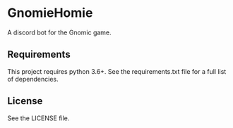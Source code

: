# GnomieHomie
A discord bot for the Gnomic game.

## Requirements
This project requires python 3.6+.
See the requirements.txt file for a full list of dependencies.

## License
See the LICENSE file.
